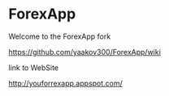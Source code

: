 # ForexApp

Welcome to the ForexApp fork

https://github.com/yaakov300/ForexApp/wiki


link to WebSite

http://youforrexapp.appspot.com/
